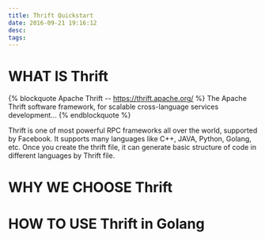 ```yaml
---
title: Thrift Quickstart
date: 2016-09-21 19:16:12
desc:
tags:
---
```


# WHAT IS Thrift

{% blockquote Apache Thrift -- https://thrift.apache.org/ %}
The Apache Thrift software framework, for scalable cross-language services development...
{% endblockquote %}

<!--more-->

Thrift is one of most powerful RPC frameworks all over the world, supported by Facebook. It supports many languages like C++, JAVA, Python, Golang, etc. Once you create the thrift file, it can generate basic structure of code in different languages by Thrift file.


# WHY WE CHOOSE Thrift

# HOW TO USE Thrift in Golang
